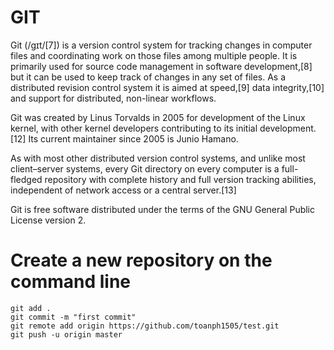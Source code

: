 # GIT

Git (/ɡɪt/[7]) is a version control system for tracking changes in computer files and coordinating work on those files among multiple people. It is primarily used for source code management in software development,[8] but it can be used to keep track of changes in any set of files. As a distributed revision control system it is aimed at speed,[9] data integrity,[10] and support for distributed, non-linear workflows.

Git was created by Linus Torvalds in 2005 for development of the Linux kernel, with other kernel developers contributing to its initial development.[12] Its current maintainer since 2005 is Junio Hamano.

As with most other distributed version control systems, and unlike most client–server systems, every Git directory on every computer is a full-fledged repository with complete history and full version tracking abilities, independent of network access or a central server.[13]

Git is free software distributed under the terms of the GNU General Public License version 2.

# Create a new repository on the command line
 
```
git add .
git commit -m "first commit"
git remote add origin https://github.com/toanph1505/test.git
git push -u origin master
```
